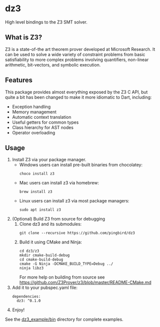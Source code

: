 # dz3

High level bindings to the Z3 SMT solver.

## What is Z3?

Z3 is a state-of-the art theorem prover developed at Microsoft Research. It can be used to solve a wide variety of
constraint problems from basic satisfiability to more complex problems involving quantifiers, non-linear arithmetic,
bit-vectors, and symbolic execution.

## Features

This package provides almost everything exposed by the Z3 C API, but quite a bit has been changed to make it more
idiomatic to Dart, including:

* Exception handling
* Memory management
* Automatic context translation
* Useful getters for common types
* Class hierarchy for AST nodes
* Operator overloading

## Usage

1. Install Z3 via your package manager.
   * Windows users can install pre-built binaries from chocolatey:
     ```
     choco install z3
     ```
   * Mac users can install z3 via homebrew:
     ```
     brew install z3
     ```
   * Linux users can install z3 via most package managers:
     ```
     sudo apt install z3
     ```
2. (Optional) Build Z3 from source for debugging
   1. Clone dz3 and its submodules:
      ```
      git clone --recursive https://github.com/pingbird/dz3
      ```
   2. Build it using CMake and Ninja:
      ```
      cd dz3/z3
      mkdir cmake-build-debug
      cd cmake-build-debug
      cmake -G Ninja -DCMAKE_BUILD_TYPE=Debug ../
      ninja libz3
      ```
      For more help on building from source see https://github.com/Z3Prover/z3/blob/master/README-CMake.md
3. Add it to your pubspec.yaml file:
   ```
   dependencies:
     dz3: ^0.1.0
   ```
4. Enjoy!

See the [dz3_example/bin](https://github.com/pingbird/dz3/tree/master/dz3_example/bin) directory for complete examples.